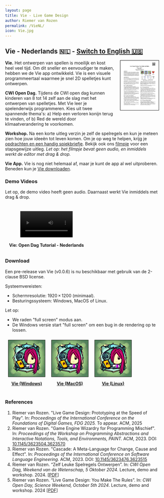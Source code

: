 ```yaml
---
layout: page
title: Vie - Live Game Design
author: Riemer van Rozen
permalink: /VieNL/
icon: Vie.jpg
---
```

## Vie - Nederlands 🇳🇱 - <a href="/Vie/">Switch to English 🇺🇸</a>
<div style="text-align: center; font-weight: bold; float: right; padding-left: 20px; padding-bottom: 20px; width: 25%;">
<a href="/assets/CWI_Open_Day_2024_Assignments.pdf">
<img src="/assets/CWI_Open_Day_2024_Assignments.jpg" style="border: 1px solid black;">
</a>
</div>

**Vie.**
Het ontwerpen van spellen is moeilijk en kost heel veel tijd. Om dit sneller en eenvoudiger te maken, hebben we de Vie app ontwikkeld. Vie is een visuele programmeertaal waarmee je snel 2D spelletjes kunt ontwerpen.

**CWI Open Dag.**
Tijdens de CWI open dag kunnen kinderen van 8 tot 14 zelf aan de slag met het ontwerpen van spelletjes. Met Vie leer je spelenderwijs programmeren. Kies uit twee spannende thema's: 
a) Help een verloren konijn terug te vinden, of 
b) Red de wereld door klimaatverandering te voorkomen.

**Workshop.**
Na een korte uitleg verzin je zelf de spelregels en kun je meteen zien hoe jouw ideeën tot leven komen. Om je op weg te helpen, krijg je [opdrachten en een handig spiekbriefje](/assets/CWI_Open_Dag_2024_Opdrachten.pdf). Bekijk ook ons [filmpje](#demo) voor een stapsgewijze uitleg. *Let op: het filmpje bevat geen audio, en inmiddels werkt de editor met drag & drop.*

**Vie App.** Vie is nog niet helemaal af, maar je kunt de app al wel uitproberen. Beneden kun je [Vie downloaden](#download).

### <a name="demo"></a>Demo Videos
Let op, de demo video heeft geen audio.
Daarnaast werkt Vie inmiddels met drag & drop.

<div style="display:flex; width: 100%; overflow: hidden;">
  <div style="float: left; width: 50%; text-align: center; font-weight: bold; padding: 10px;">
  <figure class="video_container">
    <video controls="true" allowfullscreen="true" width="100%">
      <source src="/assets/Vie_demo_NL_subtitles.mp4">
    </video>
  </figure>
  <div>Vie: Open Dag Tutorial - Nederlands</div>
  </div>
</div>

### <a name="download"></a>Download
Een pre-release van Vie (v0.0.6) is nu beschikbaar met gebruik van de 2-clause BSD license.

Systeemvereisten:
* Schermresolutie: 1920 × 1200 (minimaal).
* Besturingssysteem: Windows, MacOS of Linux.

Let op:
* We raden "full screen" modus aan.
* De Windows versie start "full screen" om een bug in de rendering op te lossen.

<div style="display:flex; width: 100%; overflow: hidden;">
<div style="text-align: center; font-weight: bold; float:left; padding: 10px;">
<a href="/assets/Vie/Vie_Win_v006.zip">
<img src="/assets/Vie.jpg" style="max-width: 120px; border: 1px solid black;">
<div style="padding: 10px;">Vie (Windows)</div>
</a>
</div>

<div style="text-align: center; font-weight: bold; float:left; padding: 10px;">
<a href="/assets/Vie/Vie_Mac_v006.dmg">
  <img src="/assets/Vie.jpg" style="max-width: 120px; border: 1px solid black;">
  <div style="padding: 10px;">Vie (MacOS)</div>
</a>
</div>

<div style="text-align: center; font-weight: bold; float:left; padding: 10px;">
<a href="/assets/Vie/Vie_Linux_v006.zip">
  <img src="/assets/Vie.jpg" style="max-width: 120px; border: 1px solid black;">
  <div style="padding: 10px;">Vie (Linux)</div>
</a>
</div>
</div>

### References
1. Riemer van Rozen. "Live Game Design: Prototyping at the Speed of Play". In: *Proceedings of the International Conference on the Foundations of Digital Games, FDG 2025.* To appear. ACM, 2025
2. Riemer van Rozen. "Game Engine Wizardry for Programming Mischief". In: *Proceedings of the Workshop on Programming Abstractions and Interactive Notations, Tools, and Environments, PAINT.* ACM, 2023. DOI: [10.1145/3623504.3623570](https://doi.org/10.1145/3623504.3623570)
3. Riemer van Rozen. "Cascade: A Meta-Language for Change, Cause and Effect". In: *Proceedings of the International Conference on Software Language Engineering.* ACM, 2023. DOI: [10.1145/3623476.3623515](https://doi.org/10.1145/3623476.3623515)
4. Riemer van Rozen. “Zelf Leuke Spelregels Ontwerpen”. In: *CWI Open Dag,
Weekend van de Wetenschap, 5 Oktober 2024*. Lecture, demo and workshop. 2024. [[PDF](/assets/CWI_Open_Dag_2024_Opdrachten.pdf)]
5. Riemer van Rozen. “Live Game Design: You Make The Rules”. In: *CWI Open Day,
Science Weekend, October 5th 2024*. Lecture, demo and workshop. 2024  [[PDF](/assets/CWI_Open_Day_2024_Assignments.pdf)]